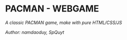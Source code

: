 # PACMAN - WEBGAME

_A classic PACMAN game, make with pure HTML/CSS/JS_

_Author: namdaoduy, SpQuyt_
